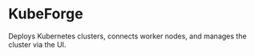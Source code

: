 # KubeForge
Deploys Kubernetes clusters, connects worker nodes, and manages the cluster via the UI.
